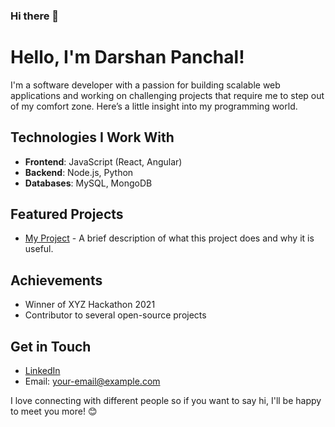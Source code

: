 ### Hi there 👋

<!--
**Dpancha6/Dpancha6** is a ✨ _special_ ✨ repository because its `README.md` (this file) appears on your GitHub profile.

Here are some ideas to get you started:

- 🔭 I’m currently working on ...
- 🌱 I’m currently learning ...
- 👯 I’m looking to collaborate on ...
- 🤔 I’m looking for help with ...
- 💬 Ask me about ...
- 📫 How to reach me: ...
- 😄 Pronouns: ...
- ⚡ Fun fact: ...
-->
# Hello, I'm Darshan Panchal!

I'm a software developer with a passion for building scalable web applications and working on challenging projects that require me to step out of my comfort zone. Here’s a little insight into my programming world.

## Technologies I Work With
- **Frontend**: JavaScript (React, Angular)
- **Backend**: Node.js, Python
- **Databases**: MySQL, MongoDB

## Featured Projects
- [My Project](https://github.com/link_to_project) - A brief description of what this project does and why it is useful.

## Achievements
- Winner of XYZ Hackathon 2021
- Contributor to several open-source projects

## Get in Touch
- [LinkedIn](https://www.linkedin.com/in/yourprofile)
- Email: your-email@example.com

I love connecting with different people so if you want to say hi, I'll be happy to meet you more! 😊

